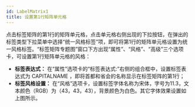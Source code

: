 ```yaml
---
id: LabelMatrix1
title: 设置第1行矩阵单元格
---
```

点击标签矩阵的第1行的矩阵单元格，点击单元格右侧出现的下拉按钮，在弹出的标签类型下拉菜单中选择“统一风格标签”项，即可将第1行的矩阵单元格设置为统一风格标签。“标签矩阵专题图”窗口下方出现“属性”、“风格”、“高级”三个选项卡，可设置第1行矩阵单元格的风格：

* **标签表达式：** 在“属性”选项卡的“标签表达式:”右侧的组合框中，设置标签表达式为 CAPITALNAME ，即将首都和省会的名称显示在标签矩阵的第1行；
* **标签风格设置：** 在“风格”选项卡，设置标签字体名称为宋体，字号为11.3，文本颜色（RGB）为（43，43，43），背景颜色为白色。其它字体效果设置如上图所示。

